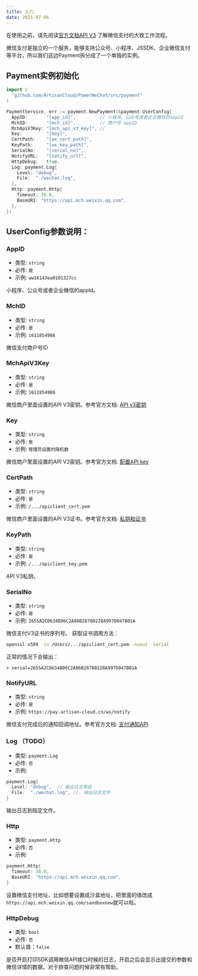```yaml
---
title: 入门
date: 2021-07-06
---
```


在使用之前，请先阅读[官方文档API V3](https://pay.weixin.qq.com/wiki/doc/apiv3/wechatpay/wechatpay-1.shtml) 了解微信支付的大致工作流程。

微信支付是独立的一个服务，能够支持公众号、小程序、JSSDK、企业微信支付等平台，所以我们这边Payment拆分成了一个单独的实例。

## Payment实例初始化

``` go
import (
  "github.com/ArtisanCloud/PowerWeChat/src/payment"
)

PaymentService, err := payment.NewPayment(&payment.UserConfig{
  AppID:       "[app_id]",         // 小程序、公众号或者企业微信的appid
  MchID:       "[mch_id]",         // 商户号 appID
  MchApiV3Key: "[mch_api_v3_key]", //
  Key:         "[key]",
  CertPath:    "[wx_cert_path]",
  KeyPath:     "[wx_key_path]",
  SerialNo:    "[serial_no]",
  NotifyURL:   "[notify_url]",
  HttpDebug:   true,
  Log: payment.Log{
    Level: "debug",
    File:  "./wechat.log",
  },
  Http: payment.Http{
    Timeout: 30.0,
    BaseURI: "https://api.mch.weixin.qq.com",
  },
})
```

## UserConfig参数说明：

### AppID

- 类型: `string`
- 必传: `是`
- 示例: `ww16143ea0101327cc` 

小程序、公众号或者企业微信的appId。 

### MchID

- 类型: `string`
- 必传: `是`
- 示例: `1611854986` 

微信支付商户号ID

### MchApiV3Key

- 类型: `string`
- 必传: `是`
- 示例: `1611854986` 

微信商户里面设置的API V3密钥。参考官方文档: [API v3密钥](https://pay.weixin.qq.com/wiki/doc/apiv3/wechatpay/wechatpay3_2.shtml)


### Key
- 类型: `string`
- 必传: `是`
- 示例: `管理员设置的随机数` 

微信商户里面设置的API V2密钥。参考官方文档: [配置API key](https://pay.weixin.qq.com/wiki/doc/api/wxpay/ch/guide/Configure_API_key.shtml)


### CertPath

- 类型: `string`
- 必传: `是`
- 示例: `/.../apiclient_cert.pem` 

微信商户里面设置的API V3证书。参考官方文档: [私钥和证书](https://pay.weixin.qq.com/wiki/doc/apiv3/wechatpay/wechatpay3_1.shtml)


### KeyPath

- 类型: `string`
- 必传: `是`
- 示例: `/.../apiclient_key.pem` 

API V3私钥。

### SerialNo
- 类型: `string`
- 必传: `是`
- 示例: `2655A2CD634B06C2A86B28780228A997D047B01A` 

微信支付V3证书的序列号。
获取证书调用方法：
``` bash
openssl x509 -in /Users/.../apiclient_cert.pem -noout -serial
```
正常的情况下会输出：
```
> serial=2655A2CD634B06C2A86B28780228A997D047B01A
```

### NotifyURL

- 类型: `string`
- 必传: `是`
- 示例: `https://pay.artisan-cloud.cn/wx/notify` 

微信支付完成后的通知回调地址。参考官方文档: [支付通知API](https://pay.weixin.qq.com/wiki/doc/apiv3/apis/chapter3_1_5.shtml)


### Log （TODO）

- 类型: `payment.Log`
- 必传: `否`
- 示例: 
``` go
payment.Log{
  Level: "debug",  // 输出日志等级
  File:  "./wechat.log", //  输出日志文件
}
```
输出日志到指定文件。

### Http

- 类型: `payment.Http`
- 必传: `否`
- 示例: 
``` go
payment.Http{
  Timeout: 30.0,
  BaseURI: "https://api.mch.weixin.qq.com",
}
```

设置微信支付地址，比如想要设置成沙盒地址，把里面的值改成`https://api.mch.weixin.qq.com/sandboxnew`就可以啦。

### HttpDebug

- 类型: `bool`
- 必传: `否`
- 默认值：`false`

是否开启打印SDK调用微信API接口时候的日志，开启之后会显示出提交的参数和微信详情的数据，对于排查问题时候非常有帮助。
